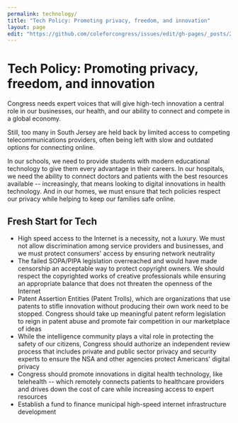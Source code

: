 ```yaml
---
permalink: technology/
title: "Tech Policy: Promoting privacy, freedom, and innovation"
layout: page
edit: "https://github.com/coleforcongress/issues/edit/gh-pages/_posts/2014-01-09-tech.md"
---
```


# Tech Policy: Promoting privacy, freedom, and innovation

Congress needs expert voices that will give high-tech innovation a central role in our businesses, our health, and our ability to connect and compete in a global economy.

Still, too many in South Jersey are held back by limited access to competing telecommunications providers, often being left with slow and outdated options for connecting online. 

In our schools, we need to provide students with modern educational technology to give them every advantage in their careers. In our hospitals, we need the ability to connect doctors and patients with the best resources available -- increasingly, that means looking to digital innovations in health technology. And in our homes, we must ensure that tech policies respect our privacy while helping to keep our families safe online.

## Fresh Start for Tech

- High speed access to the Internet is a necessity, not a luxury. We must not allow discrimination among service providers and businesses, and we must protect consumers' access by ensuring network neutrality
- The failed SOPA/PIPA legislation overreached and would have made censorship an acceptable way to protect copyright owners. We should respect the copyrighted works of creative professionals while ensuring an appropriate balance that does not threaten the openness of the Internet
- Patent Assertion Entities (Patent Trolls), which are organizations that use patents to stifle innovation without producing their own work need to be stopped. Congress should take up meaningful patent reform legislation to reign in patent abuse and promote fair competition in our marketplace of ideas
- While the intelligence community plays a vital role in protecting the safety of our citizens, Congress should authorize an independent review process that includes private and public sector privacy and security experts to ensure the NSA and other agencies protect Americans' digital privacy
- Congress should promote innovations in digital health technology, like telehealth -- which remotely connects patients to healthcare providers and drives down the cost of care while increasing access to expert resources
- Establish a fund to finance municipal high-speed internet infrastructure development
